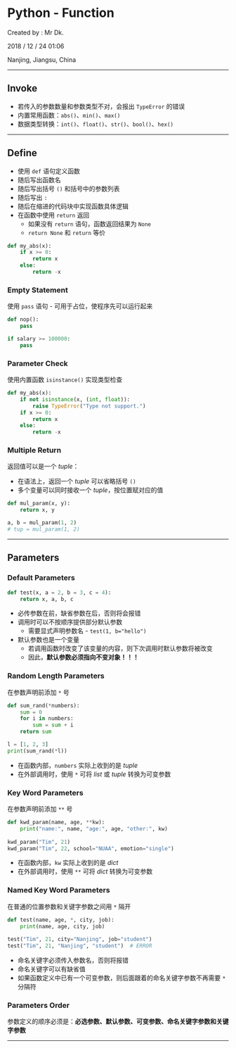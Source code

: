 # Python - Function

Created by : Mr Dk.

2018 / 12 / 24 01:06

Nanjing, Jiangsu, China

---

## Invoke

* 若传入的参数数量和参数类型不对，会报出 `TypeError` 的错误
* 内置常用函数：`abs()`、`min()`、`max()`
* 数据类型转换：`int()`、`float()`、`str()`、`bool()`、`hex()`

---

## Define

* 使用 `def` 语句定义函数
* 随后写出函数名
* 随后写出括号 `()` 和括号中的参数列表
* 随后写出 `:`
* 随后在缩进的代码块中实现函数具体逻辑
* 在函数中使用 `return` 返回
  * 如果没有 `return` 语句，函数返回结果为 `None`
  * `return None` 和 `return` 等价

```python
def my_abs(x):
    if x >= 0:
        return x
    else:
        return -x
```

### Empty Statement

使用 `pass` 语句 - 可用于占位，使程序先可以运行起来

```python
def nop():
    pass
```

```python
if salary >= 100000:
    pass
```

### Parameter Check

使用内置函数 `isinstance()` 实现类型检查

```python
def my_abs(x):
    if not isinstance(x, (int, float)):
        raise TypeError("Type not support.")
    if x >= 0:
        return x
    else:
        return -x
```

### Multiple Return

返回值可以是一个 _tuple_：

* 在语法上，返回一个 _tuple_ 可以省略括号 `()`
* 多个变量可以同时接收一个 _tuple_，按位置赋对应的值

```python
def mul_param(x, y):
    return x, y

a, b = mul_param(1, 2)
# tup = mul_param(1, 2)
```

---

## Parameters

### Default Parameters

```python
def test(x, a = 2, b = 3, c = 4):
    return x, a, b, c
```

* 必传参数在前，缺省参数在后，否则将会报错
* 调用时可以不按顺序提供部分默认参数
  * 需要显式声明参数名 - `test(1, b="hello")`
* 默认参数也是一个变量
  * 若调用函数时改变了该变量的内容，则下次调用时默认参数将被改变
  * 因此，__默认参数必须指向不变对象！！！__

### Random Length Parameters

在参数声明前添加 `*` 号

```python
def sum_rand(*numbers):
    sum = 0
    for i in numbers:
        sum = sum + i
    return sum

l = [1, 2, 3]
print(sum_rand(*l))
```

* 在函数内部，`numbers` 实际上收到的是 _tuple_
* 在外部调用时，使用 `*` 可将 _list_ 或 _tuple_ 转换为可变参数

### Key Word Parameters

在参数声明前添加 `**` 号

```python
def kwd_param(name, age, **kw):
    print("name:", name, "age:", age, "other:", kw)
    
kwd_param("Tim", 21)
kwd_param("Tim", 22, school="NUAA", emotion="single")
```

* 在函数内部，`kw` 实际上收到的是 _dict_
* 在外部调用时，使用 `**` 可将 _dict_ 转换为可变参数

### Named Key Word Parameters

在普通的位置参数和关键字参数之间用 `*` 隔开

```python
def test(name, age, *, city, job):
    print(name, age, city, job)	
    
test("Tim", 21, city="Nanjing", job="student")
test("Tim", 21, "Nanjing", "student")  # ERROR
```

* 命名关键字必须传入参数名，否则将报错
* 命名关键字可以有缺省值
* 如果函数定义中已有一个可变参数，则后面跟着的命名关键字参数不再需要 `*` 分隔符

### Parameters Order

参数定义的顺序必须是：__必选参数、默认参数、可变参数、命名关键字参数和关键字参数__

---

